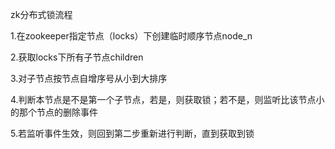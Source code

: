 zk分布式锁流程

1.在zookeeper指定节点（locks）下创建临时顺序节点node_n

2.获取locks下所有子节点children

3.对子节点按节点自增序号从小到大排序

4.判断本节点是不是第一个子节点，若是，则获取锁；若不是，则监听比该节点小的那个节点的删除事件

5.若监听事件生效，则回到第二步重新进行判断，直到获取到锁